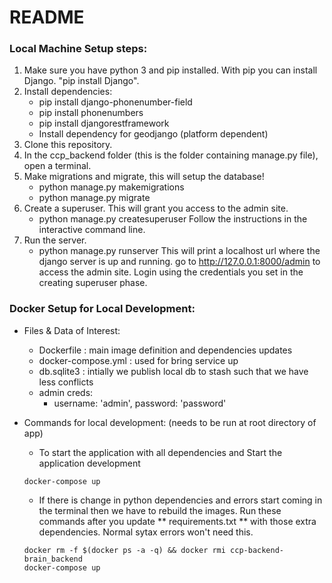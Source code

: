 # README #

### Local Machine Setup steps: ###

1. Make sure you have python 3 and pip installed. With pip you can install Django. "pip install Django".
2. Install dependencies:
	- pip install django-phonenumber-field
	- pip install phonenumbers
	- pip install djangorestframework
	- Install dependency for geodjango (platform dependent)
3. Clone this repository.
4. In the ccp_backend folder (this is the folder containing manage.py file), open a terminal.
5. Make migrations and migrate, this will setup the database!
	- python manage.py makemigrations
	- python manage.py migrate
6. Create a superuser. This will grant you access to the admin site.
	- python manage.py createsuperuser
	Follow the instructions in the interactive command line.
7. Run the server.
	- python manage.py runserver
	This will print a localhost url where the django server is up and running. go to http://127.0.0.1:8000/admin to access the admin site. Login using the credentials you set in the creating superuser phase.


### Docker Setup for Local Development: ###
- Files & Data of Interest:
  - Dockerfile : main image definition and dependencies updates
  - docker-compose.yml : used for bring service up
  - db.sqlite3 : intially we publish local db to stash such that we have less conflicts
  - admin creds:
    - username: 'admin', password: 'password'

- Commands for local development: (needs to be run at root directory of app)
  - To start the application with all dependencies and Start the application development
  ```
  docker-compose up
  ```
  - If there is change in python dependencies and errors start coming in the terminal then we have to rebuild the images. Run these commands after you update ** requirements.txt ** with those extra dependencies. Normal sytax errors won't need this.
  ```
  docker rm -f $(docker ps -a -q) && docker rmi ccp-backend-brain_backend
  docker-compose up
  ``` 